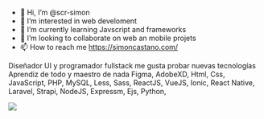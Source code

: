 - 👋 Hi, I’m @scr-simon
- 👀 I’m interested in web develoment
- 🌱 I’m currently learning Javscript and frameworks
- 💞️ I’m looking to collaborate on web an mobile projets
- 📫 How to reach me https://simoncastano.com/

Diseñador UI y programador fullstack 
me gusta probar nuevas tecnologías 
Aprendiz de todo y maestro de nada
Figma, AdobeXD, Html, Css, JavaScript, PHP, MySQL, Less, Sass, ReactJS, VueJS, Ionic, React Native, Laravel, Strapi, NodeJS, Expressm, Ejs, Python, 

<!---
scr-simon/scr-simon is a ✨ special ✨ repository because its `README.md` (this file) appears on your GitHub profile.
You can click the Preview link to take a look at your changes.
--->


<!DOCTYPE html>
<html lang="en">
<head>
  <meta charset="UTF-8">
  <meta http-equiv="X-UA-Compatible" content="IE=edge">
  <meta name="viewport" content="width=device-width, initial-scale=1.0">
  <title>Esta es mi vida</title>
</head>
<body>
  <img src="https://res.cloudinary.com/torre-technologies-co/image/upload/c_scale,fl_progressive.progressive:steep,q_auto:low,w_360/v1648842673/origin/bio/cover-pictures/SimonArbey_Casta%C3%B1o_Rios1648842671655_sq7fhz.jpg">
</body>
</html>
